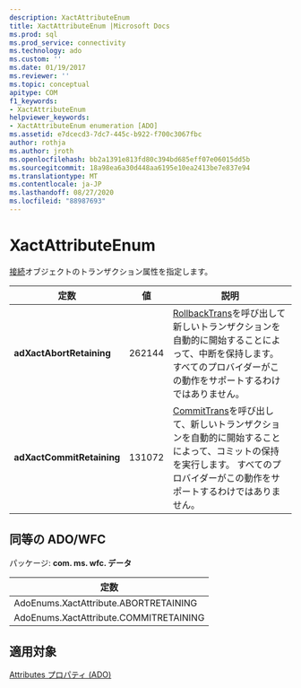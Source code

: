 ```yaml
---
description: XactAttributeEnum
title: XactAttributeEnum |Microsoft Docs
ms.prod: sql
ms.prod_service: connectivity
ms.technology: ado
ms.custom: ''
ms.date: 01/19/2017
ms.reviewer: ''
ms.topic: conceptual
apitype: COM
f1_keywords:
- XactAttributeEnum
helpviewer_keywords:
- XactAttributeEnum enumeration [ADO]
ms.assetid: e7dcecd3-7dc7-445c-b922-f700c3067fbc
author: rothja
ms.author: jroth
ms.openlocfilehash: bb2a1391e813fd80c394bd685eff07e06015dd5b
ms.sourcegitcommit: 18a98ea6a30d448aa6195e10ea2413be7e837e94
ms.translationtype: MT
ms.contentlocale: ja-JP
ms.lasthandoff: 08/27/2020
ms.locfileid: "88987693"
---
```

# <a name="xactattributeenum"></a>XactAttributeEnum
[接続](./connection-object-ado.md)オブジェクトのトランザクション属性を指定します。  
  
|定数|値|説明|  
|--------------|-----------|-----------------|  
|**adXactAbortRetaining**|262144|[RollbackTrans](./begintrans-committrans-and-rollbacktrans-methods-ado.md)を呼び出して新しいトランザクションを自動的に開始することによって、中断を保持します。 すべてのプロバイダーがこの動作をサポートするわけではありません。|  
|**adXactCommitRetaining**|131072|[CommitTrans](./begintrans-committrans-and-rollbacktrans-methods-ado.md)を呼び出して、新しいトランザクションを自動的に開始することによって、コミットの保持を実行します。 すべてのプロバイダーがこの動作をサポートするわけではありません。|  
  
## <a name="adowfc-equivalent"></a>同等の ADO/WFC  
 パッケージ: **com. ms. wfc. データ**  
  
|定数|  
|--------------|  
|AdoEnums.XactAttribute.ABORTRETAINING|  
|AdoEnums.XactAttribute.COMMITRETAINING|  
  
## <a name="applies-to"></a>適用対象  
 [Attributes プロパティ (ADO)](./attributes-property-ado.md)